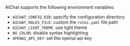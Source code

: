 AIChat supports the following environment variables:

- `AICHAT_CONFIG_DIR`: specify the configuration directory
- `AICHAT_ROLES_FILE`: custom the `roles.yaml` file path
- `AICHAT_LIGHT_THEME`: use light theme
- `NO_COLOR`: disable syntax highlighting
- `OPENAI_API_KEY`: set the openai api key